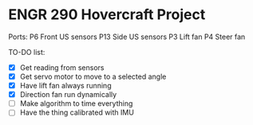 # ENGR 290 Hovercraft Project

Ports:
P6  Front US sensors
P13 Side US sensors
P3  Lift fan
P4  Steer fan


TO-DO list:
- [x] Get reading from sensors
- [x] Get servo motor to move to a selected angle
- [x] Have lift fan always running
- [x] Direction fan run dynamically
- [ ] Make algorithm to time everything
- [ ] Have the thing calibrated with IMU
